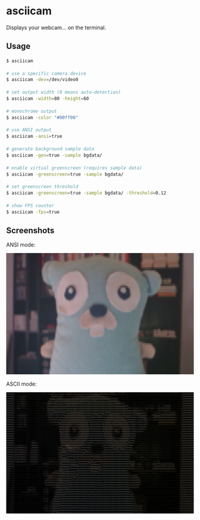 # asciicam

Displays your webcam... on the terminal.

## Usage

```bash
$ asciicam

# use a specific camera device
$ asciicam -dev=/dev/video0

# set output width (0 means auto-detection)
$ asciicam -width=80 -height=60

# monochrome output
$ asciicam -color "#00ff00"

# use ANSI output
$ asciicam -ansi=true

# generate background sample data
$ asciicam -gen=true -sample bgdata/

# enable virtual greenscreen (requires sample data)
$ asciicam -greenscreen=true -sample bgdata/

# set greenscreen threshold
$ asciicam -greenscreen=true -sample bgdata/ -threshold=0.12

# show FPS counter
$ asciicam -fps=true
```

## Screenshots

ANSI mode:

![ANSI mode](/screenshots/asciicam_ansi.png?raw=true)

ASCII mode:

![ASCII mode](/screenshots/asciicam_ascii.png?raw=true)
